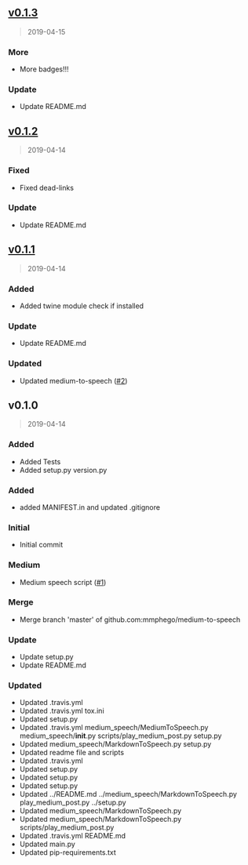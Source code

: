 
<a name="v0.1.3"></a>
## [v0.1.3](https://github.com/mmphego/medium-to-speech/compare/v0.1.2...v0.1.3)

> 2019-04-15

### More

* More badges!!!

### Update

* Update README.md


<a name="v0.1.2"></a>
## [v0.1.2](https://github.com/mmphego/medium-to-speech/compare/v0.1.1...v0.1.2)

> 2019-04-14

### Fixed

* Fixed dead-links

### Update

* Update README.md


<a name="v0.1.1"></a>
## [v0.1.1](https://github.com/mmphego/medium-to-speech/compare/v0.1.0...v0.1.1)

> 2019-04-14

### Added

* Added twine module check if installed

### Update

* Update README.md

### Updated

* Updated medium-to-speech ([#2](https://github.com/mmphego/medium-to-speech/issues/2))


<a name="v0.1.0"></a>
## v0.1.0

> 2019-04-14

### Added

* Added Tests
* Added setup.py version.py

### Added

* added MANIFEST.in and updated .gitignore

### Initial

* Initial commit

### Medium

* Medium speech script ([#1](https://github.com/mmphego/medium-to-speech/issues/1))

### Merge

* Merge branch 'master' of github.com:mmphego/medium-to-speech

### Update

* Update setup.py
* Update README.md

### Updated

* Updated .travis.yml
* Updated .travis.yml tox.ini
* Updated setup.py
* Updated .travis.yml medium_speech/MediumToSpeech.py medium_speech/__init__.py scripts/play_medium_post.py setup.py
* Updated medium_speech/MarkdownToSpeech.py setup.py
* Updated readme file and scripts
* Updated .travis.yml
* Updated setup.py
* Updated setup.py
* Updated setup.py
* Updated ../README.md ../medium_speech/MarkdownToSpeech.py play_medium_post.py ../setup.py
* Updated medium_speech/MarkdownToSpeech.py
* Updated medium_speech/MarkdownToSpeech.py scripts/play_medium_post.py
* Updated .travis.yml README.md
* Updated main.py
* Updated pip-requirements.txt


